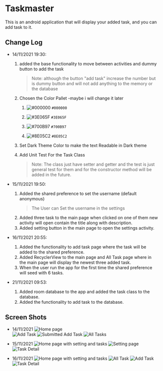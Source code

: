 # Taskmaster

This is an android application that will display your added task, and you can add task to it.

## Change Log

- 14/11/2021 19:30:
    1. added the base functionality to move between activities and dummy button to add the task 
        > Note: although the button "add task" increase the number but is dummy button and will not add anything to the memory or the database 
    2. Chosen the Color Pallet -maybe i will change it later
    
        1. ![#000000](https://via.placeholder.com/15/FFFFFF/000000?text=+) `#000000`
        
        2. ![#3E065F](https://via.placeholder.com/15/3E065F/000000?text=+) `#3E065F`
        
        3. ![#700B97](https://via.placeholder.com/15/700B97/000000?text=+) `#700B97`
        
        4. ![#8E05C2](https://via.placeholder.com/15/8E05C2/000000?text=+) `#8E05C2`
       
    3. Set Dark Theme Color to make the text Readable in Dark theme
       
    4. Add Unit Test For the Task Class
        > Note: The class just have setter and getter and the test is just general test for them and for the constructor method will be added in the future. 

- 15/11/2021 19:50:
    1. Added the shared preference to set the username (default anonymous)
        > The User can Set the username in the settings
    2. Added three task to the main page when clicked on one of them new activity will open contain the title along with description.
    3. Added setting button in the main page to open the settings activity.

- 16/11/2021 20:55:
    1. Added the functionality to add task page where the task will be added to the shared preference.
    2. Added RecyclerView to the main page and All Task page where in the main page will display the newest three added task.
    3. When the user run the app for the first time the shared preference will seed with 6 tasks.

- 21/11/2021 09:53:
    1. Added room database to the app and added the task class to the database.
    2. Added the functionality to add task to the database.

## Screen Shots
    
- 14/11/2021
![Home page](./screenshots/homepage.jpg)  
![Add Task](./screenshots/addtask.jpg)
![Submitted Add Task](./screenshots/addtasksubmitted.jpg)
![All Tasks](./screenshots/alltask.jpg)


- 15/11/2021
![Home page with setting and tasks](./screenshots/hompageWithusernameAndtaskBar.jpg)
![Setting page](./screenshots/settingName.jpg)
![Task Detail](./screenshots/taskDetail.jpg)


- 16/11/2021
![Home page with setting and tasks](./screenshots/homepageRCView.jpg)
![All Task](./screenshots/allTaskFun.jpg)
![Add Task](./screenshots/addTaskWithFun.jpg)
![Task Detail](./screenshots/taskDetailFun.jpg)